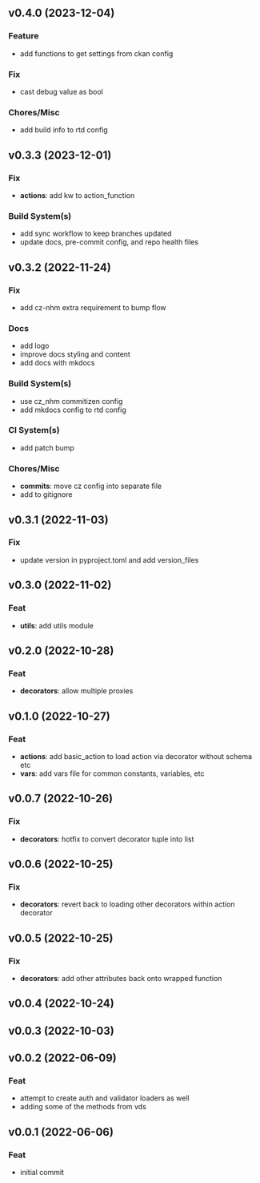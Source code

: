 ## v0.4.0 (2023-12-04)

### Feature

- add functions to get settings from ckan config

### Fix

- cast debug value as bool

### Chores/Misc

- add build info to rtd config

## v0.3.3 (2023-12-01)

### Fix

- **actions**: add kw to action_function

### Build System(s)

- add sync workflow to keep branches updated
- update docs, pre-commit config, and repo health files

## v0.3.2 (2022-11-24)

### Fix

- add cz-nhm extra requirement to bump flow

### Docs

- add logo
- improve docs styling and content
- add docs with mkdocs

### Build System(s)

- use cz_nhm commitizen config
- add mkdocs config to rtd config

### CI System(s)

- add patch bump

### Chores/Misc

- **commits**: move cz config into separate file
- add to gitignore

## v0.3.1 (2022-11-03)

### Fix

- update version in pyproject.toml and add version_files

## v0.3.0 (2022-11-02)

### Feat

- **utils**: add utils module

## v0.2.0 (2022-10-28)

### Feat

- **decorators**: allow multiple proxies

## v0.1.0 (2022-10-27)

### Feat

- **actions**: add basic_action to load action via decorator without schema etc
- **vars**: add vars file for common constants, variables, etc

## v0.0.7 (2022-10-26)

### Fix

- **decorators**: hotfix to convert decorator tuple into list

## v0.0.6 (2022-10-25)

### Fix

- **decorators**: revert back to loading other decorators within action decorator

## v0.0.5 (2022-10-25)

### Fix

- **decorators**: add other attributes back onto wrapped function

## v0.0.4 (2022-10-24)

## v0.0.3 (2022-10-03)

## v0.0.2 (2022-06-09)

### Feat

- attempt to create auth and validator loaders as well
- adding some of the methods from vds

## v0.0.1 (2022-06-06)

### Feat

- initial commit
